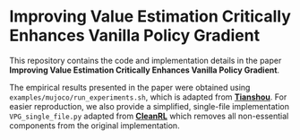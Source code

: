# Improving Value Estimation Critically Enhances Vanilla Policy Gradient

This repository contains the code and implementation details in the paper **Improving Value Estimation Critically Enhances Vanilla Policy Gradient**.

The empirical results presented in the paper were obtained using `examples/mujoco/run_experiments.sh`, which is adapted from **[Tianshou](https://github.com/thu-ml/tianshou)**. For easier reproduction, we also provide a simplified, single-file implementation `VPG_single_file.py` adapted from **[CleanRL](https://github.com/vwxyzjn/cleanrl)** which removes all non-essential components from the original implementation.
